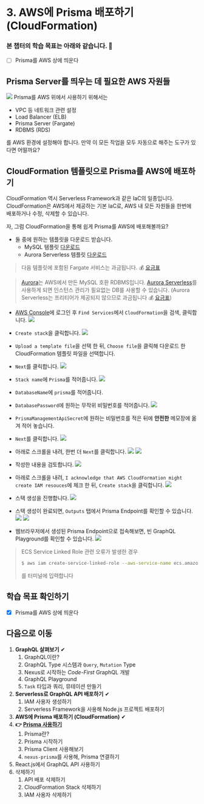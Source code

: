 # 3. AWS에 Prisma 배포하기 (CloudFormation)

### 본 챕터의 학습 목표는 아래와 같습니다. 👏
- [ ] Prisma를 AWS 상에 띄운다


## Prisma Server를 띄우는 데 필요한 AWS 자원들
![](./images/diagram-1.png)
Prisma를 AWS 위에서 사용하기 위해서는

- VPC 등 네트워크 관련 설정
- Load Balancer (ELB)
- Prisma Server (Fargate)
- RDBMS (RDS)

를 AWS 환경에 설정해야 합니다. 만약 이 모든 작업을 모두 자동으로 해주는 도구가 있다면 어떨까요?


## CloudFormation 템플릿으로 Prisma를 AWS에 배포하기
CloudFormation 역시 Serverless Framework과 같은 IaC의 일종입니다. CloudFormation은 AWS에서 제공하는 기본 IaC로, AWS 내 모든 자원들을 한번에 배포하거나 수정, 삭제할 수 있습니다.

자, 그럼 CloudFormation을 통해 쉽게 Prisma를 AWS에 배포해볼까요?

- 둘 중에 원하는 템플릿을 다운로드 받습니다.
  - MySQL 템플릿 [다운로드](https://raw.githubusercontent.com/tonyfromundefined/serverless-graphql-workshop/master/templates/prisma.mysql.yml)
  - Aurora Serverless 템플릿 [다운로드](https://raw.githubusercontent.com/tonyfromundefined/serverless-graphql-workshop/master/templates/prisma.aurora.serverless.yml)

> 다음 템플릿에 포함된 Fargate 서비스는 과금됩니다. 💰 [요금표](https://aws.amazon.com/ko/fargate/pricing/)

> [Aurora](https://aws.amazon.com/ko/rds/aurora/)는 AWS에서 만든 MySQL 호환 RDBMS입니다. [Aurora Serverless](https://aws.amazon.com/ko/rds/aurora/serverless/)를 사용하게 되면 인스턴스 관리가 필요없는 DB를 사용할 수 있습니다. (Aurora Serverless는 프리티어가 제공되지 않으므로 과금됩니다 💰 [요금표](https://aws.amazon.com/ko/rds/aurora/serverless/))

- [AWS Console](https://console.aws.amazon.com)에 로그인 후 `Find Services`에서 `CloudFormation`을 검색, 클릭합니다.
![](./images/screenshot-1.png)

- `Create stack`을 클릭합니다.
![](./images/screenshot-2.png)

- `Upload a template file`을 선택 한 뒤, `Choose file`을 클릭해 다운로드 한 CloudFormation 템플릿 파일을 선택합니다.
- `Next`를 클릭합니다.
![](./images/screenshot-3.png)

- `Stack name`에 `Prisma`를 적어줍니다.
![](./images/screenshot-4.png)

- `DatabaseName`에 `prisma`를 적어줍니다.
- `DatabasePassword`에 원하는 무작위 비밀번호를 적어줍니다.
![](./images/screenshot-5.png)

- `PrismaManagementApiSecret`에 원하는 비밀번호를 적은 뒤에 **안전한** 메모장에 옮겨 적어 놓습니다.
- `Next`를 클릭합니다.
![](./images/screenshot-6.png)

- 아래로 스크롤을 내려, 한번 더 `Next`를 클릭합니다.
![](./images/screenshot-7.png)
![](./images/screenshot-8.png)

- 작성한 내용을 검토합니다.
![](./images/screenshot-9.png)

- 아래로 스크롤을 내려, `I acknowledge that AWS CloudFormation might create IAM resouces`에 체크 한 뒤, `Create stack`을 클릭합니다.
![](./images/screenshot-10.png)

- 스택 생성을 진행합니다.
![](./images/screenshot-11.png)

- 스택 생성이 완료되면, `Outputs` 탭에서 Prisma Endpoint를 확인할 수 있습니다.
![](./images/screenshot-12.png)
![](./images/screenshot-13.png)

- 웹브라우저에서 생성된 Prisma Endpoint으로 접속해보면, 빈 GraphQL Playground를 확인할 수 있습니다.
![](./images/screenshot-14.png)

> ECS Service Linked Role 관련 오류가 발생한 경우
>
>  ```bash
>  $ aws iam create-service-linked-role --aws-service-name ecs.amazonaws.com
>  ```
>
>  를 터미널에 입력합니다


## 학습 목표 확인하기
- [x] Prisma를 AWS 상에 띄운다


## 다음으로 이동
1. **GraphQL 살펴보기** ✔
    1. GraphQL이란?
    2. GraphQL Type 시스템과 `Query`, `Mutation` Type
    3. Nexus로 시작하는 *Code-First* GraphQL 개발
    4. GraphQL Playground
    5. `Task` 타입과 쿼리, 뮤테이션 만들기
2. **Serverless로 GraphQL API 배포하기** ✔
    1. IAM 사용자 생성하기
    2. Serverless Framework을 사용해 Node.js 프로젝트 배포하기
3. **AWS에 Prisma 배포하기 (CloudFormation)** ✔
4. **👉 [Prisma 사용하기](/documents/4-prisma/README.md)**
    1. Prisma란?
    2. Prisma 시작하기
    3. Prisma Client 사용해보기
    4. `nexus-prisma`를 사용해, Prisma 연결하기
5. React.js에서 GraphQL API 사용하기
6. 삭제하기
    1. API 배포 삭제하기
    2. CloudFormation Stack 삭제하기
    3. IAM 사용자 삭제하기
